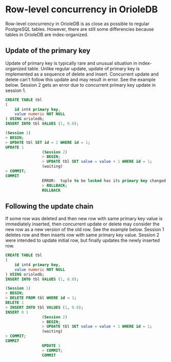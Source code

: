 Row-level concurrency in OrioleDB
=================================

Row-level concurrency in OrioleDB is as close as possible to regular PostgreSQL tables.  However, there are still some differencies because tables in OrioleDB are index-organized.

Update of the primary key
-------------------------

Update of primary key is typically rare and unusual situation in index-organized table.  Unlike regular update, update of primary key is implemented as a sequence of delete and insert.  Concurrent update and delete can't follow this update and may result in error.  See the example below.  Session 2 gets an error due to concurrent primary key update in session 1.

```sql
CREATE TABLE tbl
(
	id int4 primary key,
	value numeric NOT NULL
) USING orioledb;
INSERT INTO tbl VALUES (1, 0.0);

(Session 1)
> BEGIN;
> UPDATE tbl SET id = 2 WHERE id = 1;
UPDATE 1
				(Session 2)
				> BEGIN;
				> UPDATE tbl SET value = value + 1 WHERE id = 1;
				(waiting)
> COMMIT;
COMMIT
				ERROR:  tuple to be locked has its primary key changed due to concurrent update
				> ROLLBACK;
				ROLLBACK
```

Following the update chain
--------------------------

If some row was deleted and then new row with same primary key value is immediately inserted, then concurrent update or delete may consider the new row as a new version of the old row.  See the example below.  Session 1 deletes row and then inserts row with same primary key value.  Session 2 were intended to update initial row, but finally updates the newly inserted row.

```sql
CREATE TABLE tbl
(
	id int4 primary key,
	value numeric NOT NULL
) USING orioledb;
INSERT INTO tbl VALUES (1, 0.0);

(Session 1)
> BEGIN;
> DELETE FROM tbl WHERE id = 1;
DELETE 1
> INSERT INTO tbl VALUES (1, 0.0);
INSERT 0 1
				(Session 2)
				> BEGIN;
				> UPDATE tbl SET value = value + 1 WHERE id = 1;
				(waiting)
> COMMIT;
COMMIT
				UPDATE 1
				> COMMIT;
				COMMIT
```
